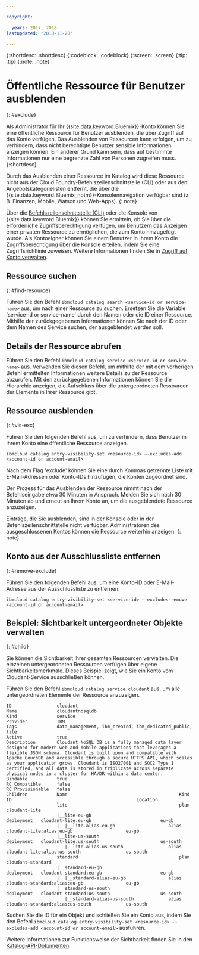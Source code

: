 ```yaml
---

copyright:

  years: 2017, 2018
lastupdated: "2018-11-28"

---
```


{:shortdesc: .shortdesc}
{:codeblock: .codeblock}
{:screen: .screen}
{:tip: .tip}
{:note: .note}


# Öffentliche Ressource für Benutzer ausblenden
{: #exclude}

Als Administrator für Ihr {{site.data.keyword.Bluemix}}-Konto können Sie eine öffentliche Ressource für Benutzer ausblenden, die über Zugriff auf das Konto verfügen. Das Ausblenden von Ressourcen kann erfolgen, um zu verhindern, dass nicht berechtigte Benutzer sensible Informationen anzeigen können. Ein anderer Grund kann sein, dass auf bestimmte Informationen nur eine begrenzte Zahl von Personen zugreifen muss.
{:shortdesc}

Durch das Ausblenden einer Ressource im Katalog wird diese Ressource nicht aus der Cloud Foundry-Befehlszeilenschnittstelle (CLI) oder aus den Angebotskategorielisten entfernt, die über die {{site.data.keyword.Bluemix_notm}}-Konsolennavigation verfügbar sind (z. B. Finanzen, Mobile, Watson und Web-Apps).
{: note}

Über die [Befehlszeilenschnittstelle (CLI)](/docs/cli/reference/ibmcloud/bx_cli.html#bluemix_catalog_entry_visibility_set) oder die Konsole von {{site.data.keyword.Bluemix}} können Sie ermitteln, ob Sie über die erforderliche Zugriffsberechtigung verfügen, um Benutzern das Anzeigen einer privaten Ressource zu ermöglichen, die zum Konto hinzugefügt wurde. Als Kontoeigner können Sie einem Benutzer in Ihrem Konto die Zugriffsberechtigung über die Konsole erteilen, indem Sie eine Zugriffsrichtlinie zuweisen. Weitere Informationen finden Sie in [Zugriff auf Konto verwalten](access.html).

## Ressource suchen
{: #find-resource}

Führen Sie den Befehl `ibmcloud catalog search <service-id or service-name>` aus, um nach einer Ressource zu suchen. Ersetzen Sie die Variable 'service-id or service-name' durch den Namen oder die ID einer Ressource. Mithilfe der zurückgegebenen Informationen können Sie nach der ID oder dem Namen des Service suchen, der ausgeblendet werden soll. 

## Details der Ressource abrufen

Führen Sie den Befehl `ibmcloud catalog service <service-id or service-name>` aus. Verwenden Sie diesen Befehl, um mithilfe der mit dem vorherigen Befehl ermittelten Informationen weitere Details zu der Ressource abzurufen. Mit den zurückgegebenen Informationen können Sie die Hierarchie anzeigen, die Aufschluss über die untergeordneten Ressourcen der Elemente in Ihrer Ressource gibt. 

## Ressource ausblenden
{: #vis-exc}

Führen Sie den folgenden Befehl aus, um zu verhindern, dass Benutzer in Ihrem Konto eine öffentliche Ressource anzeigen. 

`ibmcloud catalog entry-visibility-set <resource-id> —-excludes-add <account-id or account-email>`

Nach dem Flag 'exclude' können Sie eine durch Kommas getrennte Liste mit E-Mail-Adressen oder Konto-IDs hinzufügen, die Konten zugeordnet sind. 

Der Prozess für das Ausblenden der Ressource nimmt nach der Befehlseingabe etwa 30 Minuten in Anspruch. Melden Sie sich nach 30 Minuten ab und erneut an Ihrem Konto an, um die ausgeblendete Ressource anzuzeigen. 

Einträge, die Sie ausblenden, sind in der Konsole oder in der Befehlszeilenschnittstelle nicht verfügbar. Administratoren des ausgeschlossenen Kontos können die Ressource weiterhin anzeigen. {: note}

## Konto aus der Ausschlussliste entfernen
{: #remove-exclude}

Führen Sie den folgenden Befehl aus, um eine Konto-ID oder E-Mail-Adresse aus der Ausschlussliste zu entfernen. 

`ibmcloud catalog entry-visibility-set <service-id> —-excludes-remove <account-id or account-email>`


## Beispiel: Sichtbarkeit untergeordneter Objekte verwalten
{: #child}

Sie können die Sichtbarkeit Ihrer gesamten Ressourcen verwalten. Die einzelnen untergeordneten Ressourcen verfügen über eigene Sichtbarkeitsmerkmale. Dieses Beispiel zeigt, wie Sie ein Konto vom Cloudant-Service ausschließen können. 

Führen Sie den Befehl `ibmcloud catalog service cloudant` aus, um alle untergeordneten Elemente der Ressource anzuzeigen. 

```
ID                 cloudant
Name               cloudantnosqldb
Kind               service
Provider           IBM
Tags               data_management, ibm_created, ibm_dedicated_public, lite
Active             true
Description        Cloudant NoSQL DB is a fully managed data layer designed for modern web and mobile applications that leverages a flexible JSON schema. Cloudant is built upon and compatible with Apache CouchDB and accessible through a secure HTTPS API, which scales as your application grows. Cloudant is ISO27001 and SOC2 Type 1 certified, and all data is stored in triplicate across separate physical nodes in a cluster for HA/DR within a data center.
Bindable           true
RC Compatible      false
RC Provisionable   false
Children           Name                                          Kind         ID                                               Location
                   lite                                          plan         cloudant-lite
                   |__lite-eu-gb                             deployment   cloudant-lite:eu-gb                          eu-gb
                   |  |__lite-alias-eu-gb                    alias        cloudant-lite:alias:eu-gb                    eu-gb
                   |__lite-us-south                          deployment   cloudant-lite:us-south                       us-south
                      |__lite-alias-us-south                 alias        cloudant-lite:alias:us-south                 us-south
                   standard                                      plan         cloudant-standard
                   |__standard-eu-gb                         deployment   cloudant-standard:eu-gb                      eu-gb
                   |  |__standard-alias-eu-gb                alias        cloudant-standard:alias:eu-gb                eu-gb
                   |__standard-us-south                      deployment   cloudant-standard:us-south                   us-south
                      |__standard-alias-us-south             alias        cloudant-standard:alias:us-south             us-south
```

Suchen Sie die ID für ein Objekt und schließen Sie ein Konto aus, indem Sie den Befehl `ibmcloud catalog entry-visibility-set <resource-id> --excludes-add <account-id or account-email>` ausführen. 

Weitere Informationen zur Funktionsweise der Sichtbarkeit finden Sie in den [Katalog-API-Dokumenten](https://{DomainName}/apidocs/globalcatalog). 
